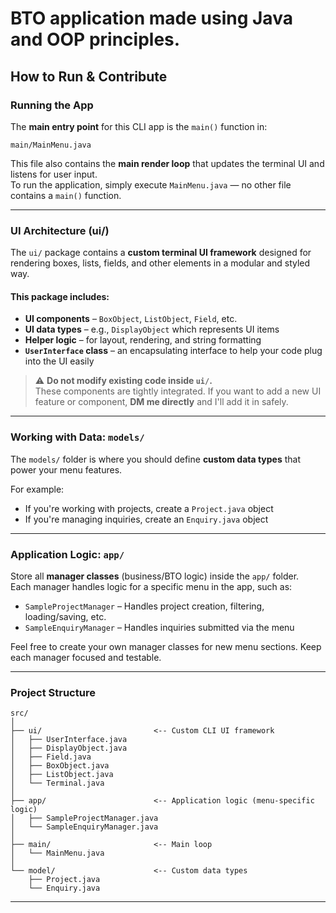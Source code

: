 # BTO application made using Java and OOP principles.
 
## How to Run & Contribute

### Running the App

The **main entry point** for this CLI app is the `main()` function in:

```
main/MainMenu.java
```

This file also contains the **main render loop** that updates the terminal UI and listens for user input.  
To run the application, simply execute `MainMenu.java` — no other file contains a `main()` function.

---

### UI Architecture (ui/)

The `ui/` package contains a **custom terminal UI framework** designed for rendering boxes, lists, fields, and other elements in a modular and styled way.

#### This package includes:
- **UI components** – `BoxObject`, `ListObject`, `Field`, etc.
- **UI data types** – e.g., `DisplayObject` which represents UI items
- **Helper logic** – for layout, rendering, and string formatting
- **`UserInterface` class** – an encapsulating interface to help your code plug into the UI easily


> ⚠️ **Do not modify existing code inside `ui/`.**  
> These components are tightly integrated. If you want to add a new UI feature or component, **DM me directly** and I'll add it in safely.

---

### Working with Data: `models/`

The `models/` folder is where you should define **custom data types** that power your menu features.

For example:
- If you're working with projects, create a `Project.java` object
- If you're managing inquiries, create an `Enquiry.java` object

---

### Application Logic: `app/`

Store all **manager classes** (business/BTO logic) inside the `app/` folder.  
Each manager handles logic for a specific menu in the app, such as:

- `SampleProjectManager` – Handles project creation, filtering, loading/saving, etc.
- `SampleEnquiryManager` – Handles inquiries submitted via the menu

Feel free to create your own manager classes for new menu sections. Keep each manager focused and testable.

---

### Project Structure

```
src/
│
├── ui/                         <-- Custom CLI UI framework
│   ├── UserInterface.java
│   ├── DisplayObject.java
│   ├── Field.java
│   ├── BoxObject.java
│   ├── ListObject.java
│   └── Terminal.java
│
├── app/                        <-- Application logic (menu-specific logic)
│   ├── SampleProjectManager.java
│   └── SampleEnquiryManager.java
│
├── main/                       <-- Main loop
│   └── MainMenu.java
│
└── model/                      <-- Custom data types
    ├── Project.java
    └── Enquiry.java
```

---
